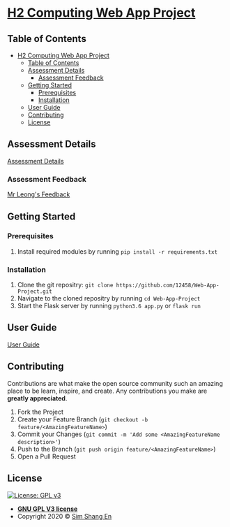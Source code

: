 # [H2 Computing Web App Project](https://github.com/12458/Web-App-Project)

## Table of Contents

- [H2 Computing Web App Project](#h2-computing-web-app-project)
  - [Table of Contents](#table-of-contents)
  - [Assessment Details](#assessment-details)
    - [Assessment Feedback](#assessment-feedback)
  - [Getting Started](#getting-started)
    - [Prerequisites](#prerequisites)
    - [Installation](#installation)
  - [User Guide](#user-guide)
  - [Contributing](#contributing)
  - [License](#license)
  
## Assessment Details
[Assessment Details](/WEBAPP_REQUIREMENTS.md)

### Assessment Feedback
[Mr Leong's Feedback](docs/FEEDBACK.pdf)

## Getting Started

### Prerequisites
1. Install required modules by running `pip install -r requirements.txt`

### Installation
1. Clone the git repositry: `git clone https://github.com/12458/Web-App-Project.git`
2. Navigate to the cloned repositry by running `cd Web-App-Project`
3. Start the Flask server by running `python3.6 app.py` or `flask run`

## User Guide
[User Guide](/USER_GUIDE.md)

## Contributing

Contributions are what make the open source community such an amazing place to be learn, inspire, and create. Any contributions you make are **greatly appreciated**.

1. Fork the Project
2. Create your Feature Branch (`git checkout -b feature/<AmazingFeatureName>`)
3. Commit your Changes (`git commit -m 'Add some <AmazingFeatureName description>'`)
4. Push to the Branch (`git push origin feature/<AmazingFeatureName>`)
5. Open a Pull Request

## License

[![License: GPL v3](https://img.shields.io/badge/License-GPLv3-blue.svg)](https://www.gnu.org/licenses/gpl-3.0)

- **[GNU GPL V3 license](https://www.gnu.org/licenses/gpl-3.0.en.html)**
- Copyright 2020 © [Sim Shang En](https://github.com/12458)
